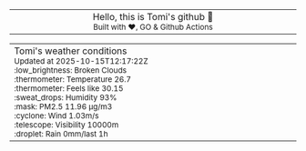 
<div align="center">
<table>
<tbody>
<td align="center">
<img width="2000" height="0"><br>
Hello, this is Tomi's github 👋<br>
<sup>Built with ❤️, GO & Github Actions</sup><br>
<img width="2000" height="0">
</td>
</tbody>
</table>
</div>
<table>
<tbody>
<td align="left">
<img width="2000" height="0"><br>
Tomi's weather conditions<br>
<sup>Updated at 2025-10-15T12:17:22Z</sup><br>
<sup>:low_brightness: Broken Clouds</sup><br>
<sup>:thermometer: Temperature 26.7 </sup><br>
<sup>:thermometer: Feels like 30.15</sup><br>
<sup>:sweat_drops: Humidity 93%</sup><br>
<sup>:mask: PM2.5 11.96 μg/m3</sup><br>
<sup>:cyclone: Wind 1.03m/s </sup><br>
<sup>:telescope: Visibility 10000m </sup><br>
<sup>:droplet: Rain 0mm/last 1h </sup><br>
<img width="2000" height="0">
</td>
<td align="left">
<img width="2000" height="0"><br>
<br>
<img width="2000" height="0">
</td>
</tbody>
</table>
</div>
    